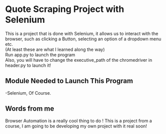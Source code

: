 # Quote Scraping Project with Selenium
This is a project that is done with Selenium, it allows us to interact with the browser, such as clicking a Button, selecting an option of a dropdown menu etc.
<br>
(At least these are what I learned along the way)
<br>
Run app.py to launch the program
<br>
Also, you will have to change the executive_path of the chromedriver in header.py to launch it!

## Module Needed to Launch This Program
-Selenium, Of Course.

## Words from me
Browser Automation is a really cool thing to do ! This is a project from a course, I am going to be developing my own project with it real soon!
